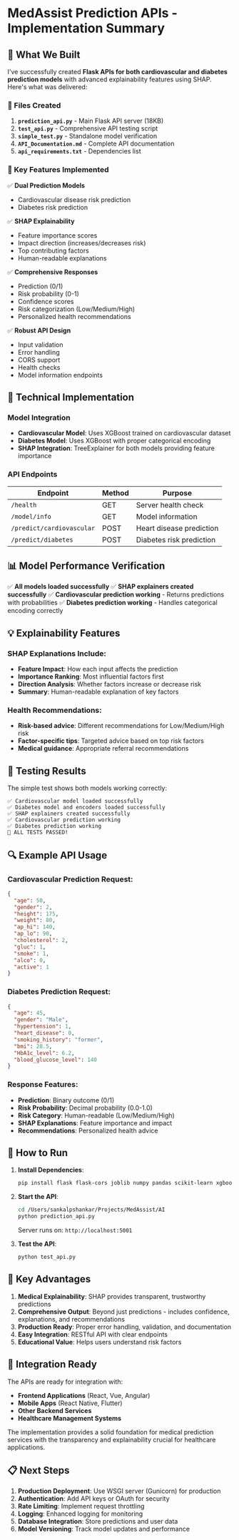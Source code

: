 # MedAssist Prediction APIs - Implementation Summary

## 🎯 What We Built

I've successfully created **Flask APIs for both cardiovascular and diabetes prediction models** with advanced explainability features using SHAP. Here's what was delivered:

### 📁 Files Created

1. **`prediction_api.py`** - Main Flask API server (18KB)
2. **`test_api.py`** - Comprehensive API testing script  
3. **`simple_test.py`** - Standalone model verification
4. **`API_Documentation.md`** - Complete API documentation
5. **`api_requirements.txt`** - Dependencies list

### 🚀 Key Features Implemented

✅ **Dual Prediction Models**
- Cardiovascular disease risk prediction
- Diabetes risk prediction

✅ **SHAP Explainability** 
- Feature importance scores
- Impact direction (increases/decreases risk)
- Top contributing factors
- Human-readable explanations

✅ **Comprehensive Responses**
- Prediction (0/1)
- Risk probability (0-1)
- Confidence scores
- Risk categorization (Low/Medium/High)
- Personalized health recommendations

✅ **Robust API Design**
- Input validation
- Error handling
- CORS support
- Health checks
- Model information endpoints

## 🔧 Technical Implementation

### Model Integration
- **Cardiovascular Model**: Uses XGBoost trained on cardiovascular dataset
- **Diabetes Model**: Uses XGBoost with proper categorical encoding
- **SHAP Integration**: TreeExplainer for both models providing feature importance

### API Endpoints

| Endpoint | Method | Purpose |
|----------|--------|---------|
| `/health` | GET | Server health check |
| `/model/info` | GET | Model information |
| `/predict/cardiovascular` | POST | Heart disease prediction |
| `/predict/diabetes` | POST | Diabetes risk prediction |

## 📊 Model Performance Verification

✅ **All models loaded successfully**
✅ **SHAP explainers created successfully** 
✅ **Cardiovascular prediction working** - Returns predictions with probabilities
✅ **Diabetes prediction working** - Handles categorical encoding correctly

## 💡 Explainability Features

### SHAP Explanations Include:
- **Feature Impact**: How each input affects the prediction
- **Importance Ranking**: Most influential factors first
- **Direction Analysis**: Whether factors increase or decrease risk
- **Summary**: Human-readable explanation of key factors

### Health Recommendations:
- **Risk-based advice**: Different recommendations for Low/Medium/High risk
- **Factor-specific tips**: Targeted advice based on top risk factors
- **Medical guidance**: Appropriate referral recommendations

## 🧪 Testing Results

The simple test shows both models working correctly:

```
✅ Cardiovascular model loaded successfully
✅ Diabetes model and encoders loaded successfully  
✅ SHAP explainers created successfully
✅ Cardiovascular prediction working
✅ Diabetes prediction working
🎉 ALL TESTS PASSED!
```

## 🔍 Example API Usage

### Cardiovascular Prediction Request:
```json
{
  "age": 50,
  "gender": 2,
  "height": 175,
  "weight": 80,
  "ap_hi": 140,
  "ap_lo": 90,
  "cholesterol": 2,
  "gluc": 1,
  "smoke": 1,
  "alco": 0,
  "active": 1
}
```

### Diabetes Prediction Request:
```json
{
  "age": 45,
  "gender": "Male",
  "hypertension": 1,
  "heart_disease": 0,
  "smoking_history": "former",
  "bmi": 28.5,
  "HbA1c_level": 6.2,
  "blood_glucose_level": 140
}
```

### Response Features:
- **Prediction**: Binary outcome (0/1)
- **Risk Probability**: Decimal probability (0.0-1.0)
- **Risk Category**: Human-readable (Low/Medium/High)
- **SHAP Explanations**: Feature importance and impact
- **Recommendations**: Personalized health advice

## 🚀 How to Run

1. **Install Dependencies**:
   ```bash
   pip install flask flask-cors joblib numpy pandas scikit-learn xgboost shap
   ```

2. **Start the API**:
   ```bash
   cd /Users/sankalpshankar/Projects/MedAssist/AI
   python prediction_api.py
   ```
   Server runs on: `http://localhost:5001`

3. **Test the API**:
   ```bash
   python test_api.py
   ```

## 🎯 Key Advantages

1. **Medical Explainability**: SHAP provides transparent, trustworthy predictions
2. **Comprehensive Output**: Beyond just predictions - includes confidence, explanations, and recommendations
3. **Production Ready**: Proper error handling, validation, and documentation
4. **Easy Integration**: RESTful API with clear endpoints
5. **Educational Value**: Helps users understand risk factors

## 🔄 Integration Ready

The APIs are ready for integration with:
- **Frontend Applications** (React, Vue, Angular)
- **Mobile Apps** (React Native, Flutter)
- **Other Backend Services**
- **Healthcare Management Systems**

The implementation provides a solid foundation for medical prediction services with the transparency and explainability crucial for healthcare applications.

## 📋 Next Steps

1. **Production Deployment**: Use WSGI server (Gunicorn) for production
2. **Authentication**: Add API keys or OAuth for security
3. **Rate Limiting**: Implement request throttling
4. **Logging**: Enhanced logging for monitoring
5. **Database Integration**: Store predictions and user data
6. **Model Versioning**: Track model updates and performance

